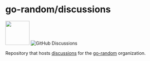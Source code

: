 # go-random/discussions

<img src="https://storage.googleapis.com/gopherizeme.appspot.com/gophers/554de4d85f68c1d9cf6ab4c6d4a07a2aa21f8056.png" width="75" height="75"> ![GitHub Discussions](https://img.shields.io/github/discussions/go-random/discussions)


Repository that hosts [discussions](https://github.com/orgs/go-random/discussions) for the [go-random](https://github.com/go-random) organization.
